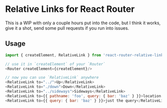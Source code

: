 # Relative Links for React Router

This is a WIP with only a couple hours put into the code, but I think it
works, give it a shot, send some pull requests if you run into issues.

## Usage

```js
import { createElement, RelativeLink } from 'react-router-relative-links'

// use it in `createElement` of your `Router`
<Router createElement={createElement}/>

// now you can use `RelativeLink` anywhere
<RelativeLink to="../">Up</RelativeLink>
<RelativeLink to="./down">Down</RelativeLink>
<RelativeLink to="../sideways">Sideways</RelativeLink>
<RelativeLink to={{ pathname: 'foo', query: { bar: 'baz' } }}>location descriptors</RelativeLink>
<RelativeLink to={{ query: { bar: 'baz' } }}>just the query</RelativeLink>
```

